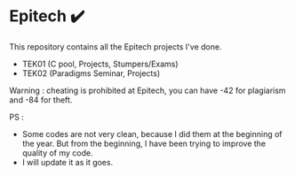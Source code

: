 # Epitech :heavy_check_mark:

  This repository contains all the Epitech projects I've done.  
  
  - TEK01 (C pool, Projects, Stumpers/Exams)
  - TEK02 (Paradigms Seminar, Projects)

  
  Warning : cheating is prohibited at Epitech, you can have -42 for plagiarism and -84 for theft.

  PS : 
  - Some codes are not very clean, because I did them at the beginning of the year. But from the beginning, I have been trying to improve the quality of my code.
  - I will update it as it goes.

